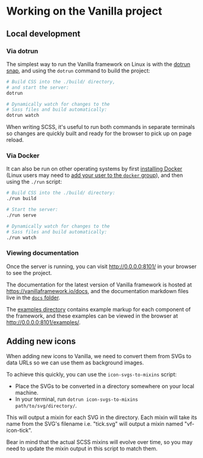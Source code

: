 # Working on the Vanilla project

## Local development

### Via dotrun

The simplest way to run the Vanilla framework on Linux is with the [dotrun snap](https://github.com/canonical-web-and-design/dotrun/), and using the `dotrun` command to build the project:

```bash
# Build CSS into the ./build/ directory,
# and start the server:
dotrun

# Dynamically watch for changes to the
# Sass files and build automatically:
dotrun watch
```

When writing SCSS, it's useful to run both commands in separate terminals so changes are quickly built and ready for the browser to pick up on page reload.

### Via Docker

It can also be run on other operating systems by first [installing Docker](https://docs.docker.com/engine/installation/) (Linux users may need to [add your user to the `docker` group](https://docs.docker.com/engine/installation/linux/linux-postinstall/)), and then using the `./run` script:

```bash
# Build CSS into the ./build/ directory:
./run build

# Start the server:
./run serve

# Dynamically watch for changes to the
# Sass files and build automatically:
./run watch
```

### Viewing documentation

Once the server is running, you can visit <http://0.0.0.0:8101/> in your browser to see the project.

The documentation for the latest version of Vanilla framework is hosted at <https://vanillaframework.io/docs>, and the documentation markdown files live in the [`docs` folder](/docs).

The [examples directory](/docs/examples) contains example markup for each component of the framework, and these examples can be viewed in the browser at <http://0.0.0.0:8101/examples/>.

## Adding new icons

When adding new icons to Vanilla, we need to convert them from SVGs to data URLs so we can use them as background images.

To achieve this quickly, you can use the `icon-svgs-to-mixins` script:

- Place the SVGs to be converted in a directory somewhere on your local machine.
- In your terminal, run `dotrun icon-svgs-to-mixins path/to/svg/directory/`.

This will output a mixin for each SVG in the directory. Each mixin will take its name from the SVG's filename i.e. "tick.svg" will output a mixin named "vf-icon-tick".

Bear in mind that the actual SCSS mixins will evolve over time, so you may need to update the mixin output in this script to match them.

